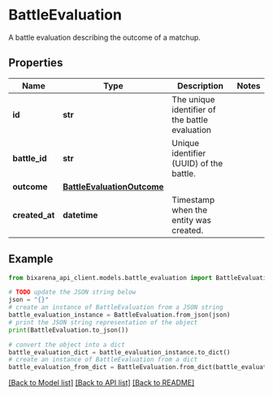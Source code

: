 # BattleEvaluation

A battle evaluation describing the outcome of a matchup.

## Properties

Name | Type | Description | Notes
------------ | ------------- | ------------- | -------------
**id** | **str** | The unique identifier of the battle evaluation | 
**battle_id** | **str** | Unique identifier (UUID) of the battle. | 
**outcome** | [**BattleEvaluationOutcome**](BattleEvaluationOutcome.md) |  | 
**created_at** | **datetime** | Timestamp when the entity was created. | 

## Example

```python
from bixarena_api_client.models.battle_evaluation import BattleEvaluation

# TODO update the JSON string below
json = "{}"
# create an instance of BattleEvaluation from a JSON string
battle_evaluation_instance = BattleEvaluation.from_json(json)
# print the JSON string representation of the object
print(BattleEvaluation.to_json())

# convert the object into a dict
battle_evaluation_dict = battle_evaluation_instance.to_dict()
# create an instance of BattleEvaluation from a dict
battle_evaluation_from_dict = BattleEvaluation.from_dict(battle_evaluation_dict)
```
[[Back to Model list]](../README.md#documentation-for-models) [[Back to API list]](../README.md#documentation-for-api-endpoints) [[Back to README]](../README.md)


